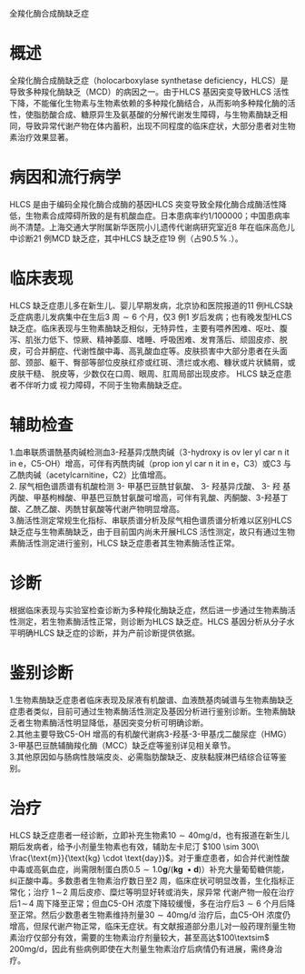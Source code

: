 全羧化酶合成酶缺乏症  
# 概述  
全羧化酶合成酶缺乏症（holocarboxylase synthetase deficiency，HLCS）是导致多种羧化酶缺乏（MCD）的病因之一。由于HLCS 基因突变导致HLCS 活性下降，不能催化生物素与生物素依赖的多种羧化酶结合，从而影响多种羧化酶的活性，使脂肪酸合成、糖原异生及氨基酸的分解代谢发生障碍，与生物素酶缺乏相同，导致异常代谢产物在体内蓄积，出现不同程度的临床症状，大部分患者对生物素治疗效果显著。  
# 病因和流行病学  
HLCS 是由于编码全羧化酶合成酶的基因HLCS 突变导致全羧化酶合成酶活性降低，生物素合成障碍所致的是有机酸血症。日本患病率约1/100000；中国患病率尚不清楚。上海交通大学附属新华医院小儿遗传代谢病研究室近8 年在临床高危儿中诊断21 例MCD 缺乏症，其中HLCS 缺乏症19 例（占$90.5\,\%\,.$）。  
# 临床表现  
HLCS 缺乏症患儿多在新生儿、婴儿早期发病，北京协和医院报道的11 例HLCS缺乏症病患儿发病集中在生后3 周${\sim}6$ 个月，仅3 例1 岁后发病；也有晚发型HLCS缺乏症。临床表现与生物素酶缺乏相似，无特异性，主要有喂养困难、呕吐、腹泻、肌张力低下、惊厥、精神萎靡、嗜睡、呼吸困难、发育落后、顽固皮疹、脱皮，可合并酮症、代谢性酸中毒、高乳酸血症等。皮肤损害中大部分患者在头面部、颈部、躯干、臀部等部位皮肤红疹或红斑、溃烂或水疱、糠状或片状鳞屑，或皮肤干糙、 脱皮等，少数仅在口周、眼周、肛周局部出现皮疹。 HLCS  缺乏症患者不伴听力或 视力障碍，不同于生物素酶缺乏症。  
# 辅助检查  
1.血串联质谱酰基肉碱检测血3-羟基异戊酰肉碱（3-hydroxy is ov ler yl car n it in e，C5-OH）增高，可伴有丙酰肉碱（prop ion yl car n it in e，C3）或C3 与乙酰肉碱（acetylcarnitine，C2）比值增高。  
2. 尿气相色谱质谱有机酸检测 3- 甲基巴豆酰甘氨酸、 3- 羟基异戊酸、 3- 羟 基丙酸、甲基枸橼酸、甲基巴豆酰甘氨酸可增高，可伴有乳酸、丙酮酸、3-羟基丁酸、乙酰乙酸、丙酰甘氨酸等代谢产物明显增高。  
3.酶活性测定常规生化指标、串联质谱分析及尿气相色谱质谱分析难以区别HLCS 缺乏症与生物素酶缺乏，由于目前国内尚未开展HLCS 活性测定，故只有通过生物素酶活性测定进行鉴别，HLCS 缺乏症患者其生物素酶活性正常。  
# 诊断  
根据临床表现与实验室检查诊断为多种羧化酶缺乏症，然后进一步通过生物素酶活性测定，若生物素酶活性正常，则诊断为HLCS 缺乏症。HLCS 基因分析从分子水平明确HLCS 缺乏症的诊断，并为产前诊断提供依据。  
# 鉴别诊断  
1.生物素酶缺乏症患者临床表现及尿液有机酸谱、血液酰基肉碱谱与生物素酶缺乏症患者类似，目前可通过生物素酶活性测定及基因分析进行鉴别诊断。生物素酶缺乏者生物素酶活性明显降低，基因突变分析可明确诊断。  
2.其他主要导致C5-OH 增高的有机酸代谢病3-羟基-3-甲基戊二酸尿症（HMG）3-甲基巴豆酰辅酶羧化酶（MCC）缺乏症等鉴别详见相关章节。  
3.其他原因如与肠病性肢端皮炎、必需脂肪酸缺乏、皮肤黏膜淋巴结综合征等鉴别。  
# 治疗  
HLCS 缺乏症患者一经诊断，立即补充生物素$10{\sim}40\mathrm{mg/d}$，也有报道在新生儿期后发病者，给予小剂量生物素也有效，辅助左卡尼汀 $100 \sim 300\ \frac{\text{m}}{\text{kg} \cdot \text{day}}$。对于重症患者，如合并代谢性酸中毒或高氨血症，尚需限制蛋白质$0.5{\sim}1.0\mathbf{g}/\left(\mathbf{kg}\ {\bullet}\mathbf{d}\right)$）补充大量葡萄糖供能，纠正酸中毒。多数患者生物素治疗数日至2 周，临床症状可明显改善，生化指标正常化；治疗 $1\!\sim\!2$  周后皮疹、糜烂等明显好转或消失，尿异常 代谢产物一般在治疗后$1\!\sim\!4$ 周下降至正常；但血C5-OH 浓度下降较缓慢，多在治疗后$3{\sim}6$ 个月后降至正常。然后少数患者生物素维持剂量$30{\sim}40\mathrm{mg/d}$ 治疗后，血C5-OH 浓度仍增高，但尿代谢产物正常，临床无症状。有文献报道部分患儿对一般药理剂量生物素治疗仅部分有效，需要的生物素治疗剂量较大，甚至高达$100\textsim$ $200\mathrm{mg/d}$，因此有些病例即使在大剂量生物素治疗后病情仍有进展，需终身治疗。  
